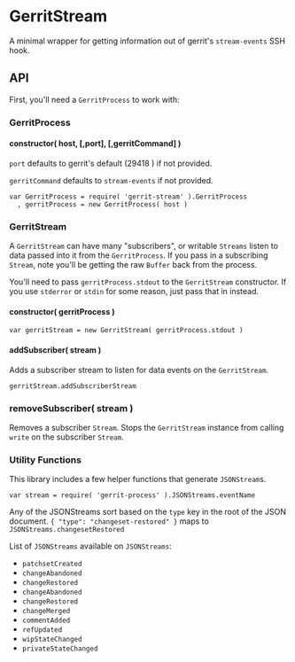 # GerritStream

A minimal wrapper for getting information out of gerrit's `stream-events` SSH
hook.

## API

First, you'll need a `GerritProcess` to work with:

### GerritProcess

#### constructor( host, [,port], [,gerritCommand] )

`port` defaults to gerrit's default (29418 ) if not provided.

`gerritCommand` defaults to `stream-events` if not provided.

```
var GerritProcess = require( 'gerrit-stream' ).GerritProcess
  , gerritProcess = new GerritProcess( host )
```

### GerritStream

A `GerritStream` can have many "subscribers", or writable `Streams` listen
to data passed into it from the `GerritProcess`. If you pass in a
subscribing `Stream`, note you'll be getting the raw `Buffer` back from the
process.

You'll need to pass `gerritProcess.stdout` to the `GerritStream` constructor.
If you use `stderror` or `stdin` for some reason, just pass that in instead.

#### constructor( gerritProcess )

`var gerritStream = new GerritStream( gerritProcess.stdout )`

#### addSubscriber( stream )

Adds a subscriber stream to listen for data events on the `GerritStream`.

`gerritStream.addSubscriberStream`

### removeSubscriber( stream )

Removes a subscriber `Stream`. Stops the `GerritStream` instance from calling
`write` on the subscriber `Stream`.

### Utility Functions

This library includes a few helper functions that generate `JSONStream`s.

`var stream = require( 'gerrit-process' ).JSONStreams.eventName`

Any of the JSONStreams sort based on the `type` key in the root of the JSON
document. `{ "type": "changeset-restored" }` maps to
`JSONStreams.changesetRestored`

List of `JSONStreams` available on `JSONStreams`:

* `patchsetCreated`
* `changeAbandoned`
* `changeRestored`
* `changeAbandoned`
* `changeRestored`
* `changeMerged`
* `commentAdded`
* `refUpdated`
* `wipStateChanged`
* `privateStateChanged`
